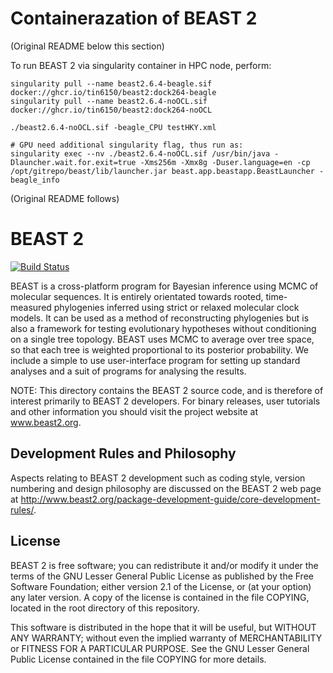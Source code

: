 
Containerazation of BEAST 2
===========================

(Original README below this section)

To run BEAST 2 via singularity container in HPC node, perform:

```{bash}
singularity pull --name beast2.6.4-beagle.sif  docker://ghcr.io/tin6150/beast2:dock264-beagle
singularity pull --name beast2.6.4-noOCL.sif   docker://ghcr.io/tin6150/beast2:dock264-noOCL

./beast2.6.4-noOCL.sif -beagle_CPU testHKY.xml

# GPU need additional singularity flag, thus run as:
singularity exec --nv ./beast2.6.4-noOCL.sif /usr/bin/java -Dlauncher.wait.for.exit=true -Xms256m -Xmx8g -Duser.language=en -cp /opt/gitrepo/beast/lib/launcher.jar beast.app.beastapp.BeastLauncher -beagle_info

```


(Original README follows)


BEAST 2
=======

[![Build Status](https://github.com/CompEvol/beast2/workflows/Core%20tests/badge.svg)](https://github.com/CompEvol/beast2/actions?query=workflow%3A%22Core+tests%22)

BEAST is a cross-platform program for Bayesian inference using MCMC of
molecular sequences. It is entirely orientated towards rooted,
time-measured phylogenies inferred using strict or relaxed molecular
clock models. It can be used as a method of reconstructing phylogenies
but is also a framework for testing evolutionary hypotheses without
conditioning on a single tree topology. BEAST uses MCMC to average
over tree space, so that each tree is weighted proportional to its
posterior probability. We include a simple to use user-interface
program for setting up standard analyses and a suit of programs for
analysing the results.

NOTE: This directory contains the BEAST 2 source code, and is
therefore of interest primarily to BEAST 2 developers.  For binary
releases, user tutorials and other information you should visit the
project website at www.beast2.org.

Development Rules and Philosophy
--------------------------------

Aspects relating to BEAST 2 development such as coding style, version
numbering and design philosophy are discussed on the BEAST 2 web page at
http://www.beast2.org/package-development-guide/core-development-rules/.

License
-------

BEAST 2 is free software; you can redistribute it and/or modify it
under the terms of the GNU Lesser General Public License as published
by the Free Software Foundation; either version 2.1 of the License, or
(at your option) any later version. A copy of the license is contained
in the file COPYING, located in the root directory of this repository.

This software is distributed in the hope that it will be useful, but
WITHOUT ANY WARRANTY; without even the implied warranty of
MERCHANTABILITY or FITNESS FOR A PARTICULAR PURPOSE.  See the GNU
Lesser General Public License contained in the file COPYING for more
details.
